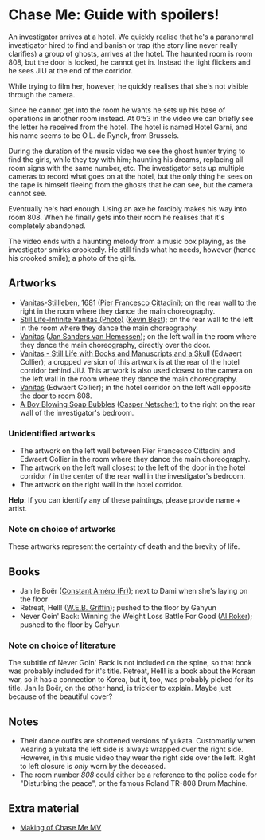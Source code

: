 # Chase Me: Guide with spoilers!

An investigator arrives at a hotel. We quickly realise that he's
a paranormal investigator hired to find and banish or trap
(the story line never really clarifies) a group of ghosts, arrives at the hotel.
The haunted room is room 808, but the door is locked, he cannot get in.
Instead the light flickers and he sees JiU at the end of the corridor.

While trying to film her, however, he quickly realises that she's not visible through the camera.

Since he cannot get into the room he wants he sets up his base of operations in another room instead.
At 0:53 in the video we can briefly see the letter he received from the hotel.
The hotel is named Hotel Garni, and his name seems to be O.L. de Rynck, from Brussels.

During the duration of the music video we see the ghost hunter
trying to find the girls, while they toy with him; haunting his dreams,
replacing all room signs with the same number, etc.
The investigator sets up multiple cameras to record what goes on at the hotel,
but the only thing he sees on the tape is himself fleeing from the ghosts that he can see,
but the camera cannot see.

Eventually he's had enough. Using an axe he forcibly makes his way into room 808.
When he finally gets into their room he realises that it's completely abandoned.

The video ends with a haunting melody from a music box playing, as the investigator
smirks crookedly.  He still finds what he needs, however (hence his crooked smile);
a photo of the girls.

## Artworks

* [Vanitas-Stillleben, 1681](https://www.artnet.com/artists/pier-francesco-cittadini/a-vanitas-still-life-with-violin-collaboration-mI-GFNRcMBJHYvGjcTy9ug2) ([Pier Francesco Cittadini](https://en.wikipedia.org/wiki/Pierfrancesco_Cittadini)); on the rear wall to the right in the room where they dance the main choreography.
* [Still Life-Infinite Vanitas (Photo)](https://www.flickr.com/photos/kevsyd/5566316575) ([Kevin Best](https://www.flickr.com/photos/kevsyd/)); on the rear wall to the left in the room where they dance the main choreography.
* [Vanitas](https://www.wikiart.org/en/jan-van-hemessen/vanit) ([Jan Sanders van Hemessen](https://en.wikipedia.org/wiki/Jan_Sanders_van_Hemessen)); on the left wall in the room where they dance the main choreography, directly over the door.
* [Vanitas - Still Life with Books and Manuscripts and a Skull](https://artsandculture.google.com/asset/vanitas-still-life-with-books-and-manuscripts-and-a-skull/DwF8UvX5vRxoAw) (Edwaert Collier); a cropped version of this artwork is at the rear of the hotel corridor behind JiU. This artwork is also used closest to the camera on the left wall in the room where they dance the main choreography.
* [Vanitas](https://prints.denverartmuseum.org/detail/506935/collier-a-vanitas-1669) (Edwaert Collier); in the hotel corridor on the left wall opposite the door to room 808.
* [A Boy Blowing Soap Bubbles](https://commons.wikimedia.org/wiki/File:Caspar_Netscher_-_A_boy_blowing_soap_bubbles.jpg) ([Casper Netscher](https://en.wikipedia.org/wiki/Caspar_Netscher)); to the right on the rear wall of the investigator's bedroom.


### Unidentified artworks

* The artwork on the left wall between Pier Francesco Cittadini and Edwaert Collier in the room where they dance the main choreography.
* The artwork on the left wall closest to the left of the door in the hotel corridor / in the center of the rear wall in the investigator's bedroom.
* The artwork on the right wall in the hotel corridor.

**Help**: If you can identify any of these paintings, please provide name + artist.


### Note on choice of artworks

These artworks represent the certainty of death and the brevity of life.

## Books

* Jan le Boër ([Constant Améro (Fr)](https://fr.wikipedia.org/wiki/Constant_Am%C3%A9ro)); next to Dami when she's laying on the floor
* Retreat, Hell! ([W.E.B. Griffin](https://en.wikipedia.org/wiki/W._E._B._Griffin)); pushed to the floor by Gahyun
* Never Goin' Back: Winning the Weight Loss Battle For Good ([Al Roker](https://en.wikipedia.org/wiki/Al_Roker)); pushed to the floor by Gahyun

### Note on choice of literature

The subtitle of Never Goin' Back is not included on the spine,
so that book was probably included for it's title.
Retreat, Hell! is a book about the Korean war, so it has a connection
to Korea, but it, too, was probably picked for its title.
Jan le Boër, on the other hand, is trickier to explain. Maybe just because of the beautiful cover?

## Notes

* Their dance outfits are shortened versions of yukata.
  Customarily when wearing a yukata the left side is always
  wrapped over the right side. However, in this music video they wear the right side over the left.
  Right to left closure is *only* worn by the deceased.
* The room number *808* could either be a reference to the police code for "Disturbing the peace",
  or the famous Roland TR-808 Drum Machine.

## Extra material

* [Making of Chase Me MV](https://www.youtube.com/watch?v=uIzbI0zv5F4)
